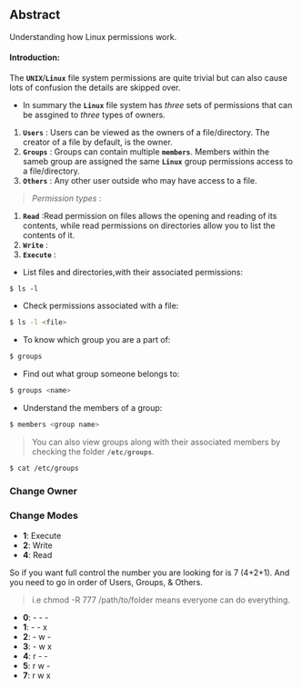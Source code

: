 
## Abstract
Understanding how Linux permissions work.

#### Introduction:
The **`UNIX`**/**`Linux`** file system permissions are quite trivial but can also cause lots of confusion the details are skipped over.
- In summary the **`Linux`** file system has *three* sets of permissions that can be assgined to *three* types of owners.


1. **`Users`** : 
   Users can be viewed as the owners of a file/directory. The creator of a file by default, is the owner.
2. **`Groups`** :
   Groups can contain multiple **`members`**. Members within the sameb group are assigned the same **`Linux`** group permissions access to a file/directory.
3. **`Others`** :
   Any other user outside who may have access to a file.
> *Permission types* :
1. **`Read`** :Read permission on files allows the opening and reading of its contents, while read permissions on directories allow you to list the contents of it.
2. **`Write`** :
3. **`Execute`** : 





- List files and directories,with their associated permissions:
```
$ ls -l 
```
- Check permissions associated with a file:
```bash
$ ls -l <file>
```
-  To know which group you are a part of:
```bash
$ groups 
```
- Find out what group someone belongs to:
```bash
$ groups <name>
```
- Understand the members of a group:
```bash
$ members <group name>
```
> You can also view groups along with their associated members by checking the folder **`/etc/groups`**.
```bash
$ cat /etc/groups
```

### Change Owner

### Change Modes


- **1**: Execute
- **2**: Write
- **4**: Read

So if you want full control the number you are looking for is 7 (4+2+1).
And you need to go in order of Users, Groups, & Others.
> i.e chmod -R 777 /path/to/folder means everyone can do everything.
- **0**: - - -
- **1**: - - x
- **2**: - w - 
- **3**: - w x
- **4**: r - - 
- **5**: r w -
- **7**: r w x


 


